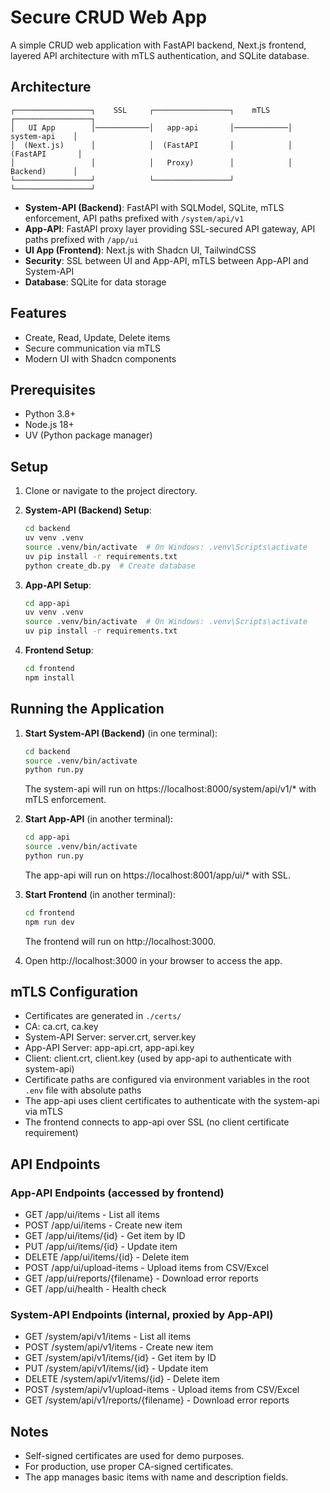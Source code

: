 # Secure CRUD Web App

A simple CRUD web application with FastAPI backend, Next.js frontend, layered API architecture with mTLS authentication, and SQLite database.

## Architecture

```
┌─────────────────┐    SSL     ┌─────────────────┐    mTLS    ┌─────────────────┐
│   UI App        │────────────│   app-api       │────────────│   system-api    │
│  (Next.js)      │            │  (FastAPI       │            │  (FastAPI       │
│                 │            │   Proxy)        │            │   Backend)      │
└─────────────────┘            └─────────────────┘            └─────────────────┘
```

- **System-API (Backend)**: FastAPI with SQLModel, SQLite, mTLS enforcement, API paths prefixed with `/system/api/v1`
- **App-API**: FastAPI proxy layer providing SSL-secured API gateway, API paths prefixed with `/app/ui`
- **UI App (Frontend)**: Next.js with Shadcn UI, TailwindCSS
- **Security**: SSL between UI and App-API, mTLS between App-API and System-API
- **Database**: SQLite for data storage

## Features

- Create, Read, Update, Delete items
- Secure communication via mTLS
- Modern UI with Shadcn components

## Prerequisites

- Python 3.8+
- Node.js 18+
- UV (Python package manager)

## Setup

1. Clone or navigate to the project directory.

2. **System-API (Backend) Setup**:
    ```bash
    cd backend
    uv venv .venv
    source .venv/bin/activate  # On Windows: .venv\Scripts\activate
    uv pip install -r requirements.txt
    python create_db.py  # Create database
    ```

3. **App-API Setup**:
    ```bash
    cd app-api
    uv venv .venv
    source .venv/bin/activate  # On Windows: .venv\Scripts\activate
    uv pip install -r requirements.txt
    ```

4. **Frontend Setup**:
    ```bash
    cd frontend
    npm install
    ```

## Running the Application

1. **Start System-API (Backend)** (in one terminal):
    ```bash
    cd backend
    source .venv/bin/activate
    python run.py
    ```
    The system-api will run on https://localhost:8000/system/api/v1/* with mTLS enforcement.

2. **Start App-API** (in another terminal):
    ```bash
    cd app-api
    source .venv/bin/activate
    python run.py
    ```
    The app-api will run on https://localhost:8001/app/ui/* with SSL.

3. **Start Frontend** (in another terminal):
    ```bash
    cd frontend
    npm run dev
    ```
    The frontend will run on http://localhost:3000.

4. Open http://localhost:3000 in your browser to access the app.

## mTLS Configuration

- Certificates are generated in `./certs/`
- CA: ca.crt, ca.key
- System-API Server: server.crt, server.key
- App-API Server: app-api.crt, app-api.key
- Client: client.crt, client.key (used by app-api to authenticate with system-api)
- Certificate paths are configured via environment variables in the root `.env` file with absolute paths
- The app-api uses client certificates to authenticate with the system-api via mTLS
- The frontend connects to app-api over SSL (no client certificate requirement)

## API Endpoints

### App-API Endpoints (accessed by frontend)
- GET /app/ui/items - List all items
- POST /app/ui/items - Create new item
- GET /app/ui/items/{id} - Get item by ID
- PUT /app/ui/items/{id} - Update item
- DELETE /app/ui/items/{id} - Delete item
- POST /app/ui/upload-items - Upload items from CSV/Excel
- GET /app/ui/reports/{filename} - Download error reports
- GET /app/ui/health - Health check

### System-API Endpoints (internal, proxied by App-API)
- GET /system/api/v1/items - List all items
- POST /system/api/v1/items - Create new item
- GET /system/api/v1/items/{id} - Get item by ID
- PUT /system/api/v1/items/{id} - Update item
- DELETE /system/api/v1/items/{id} - Delete item
- POST /system/api/v1/upload-items - Upload items from CSV/Excel
- GET /system/api/v1/reports/{filename} - Download error reports

## Notes

- Self-signed certificates are used for demo purposes.
- For production, use proper CA-signed certificates.
- The app manages basic items with name and description fields.